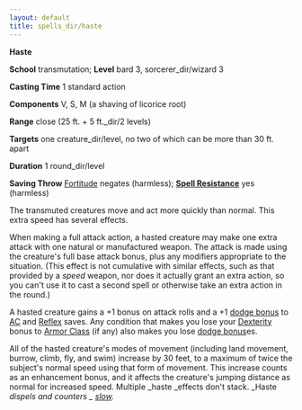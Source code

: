 ```yaml
---
layout: default
title: spells_dir/haste
---
```

 **Haste**

**School** transmutation; **Level** bard 3, sorcerer_dir/wizard 3

**Casting Time** 1 standard action

**Components** V, S, M (a shaving of licorice root)

**Range** close (25 ft. + 5 ft._dir/2 levels)

**Targets** one creature_dir/level, no two of which can be more than 30 ft. apart

**Duration** 1 round_dir/level

**Saving Throw** [Fortitude](../../combat#_fortitude) negates (harmless); **[Spell Resistance](../../glossary#_spell-resistance)** yes (harmless)

The transmuted creatures move and act more quickly than normal. This extra speed has several effects.

When making a full attack action, a hasted creature may make one extra attack with one natural or manufactured weapon. The attack is made using the creature's full base attack bonus, plus any modifiers appropriate to the situation. (This effect is not cumulative with similar effects, such as that provided by a _speed_ weapon, nor does it actually grant an extra action, so you can't use it to cast a second spell or otherwise take an extra action in the round.)

A hasted creature gains a +1 bonus on attack rolls and a +1 [dodge bonus](../../combat#_dodge-bonuses) to [AC](../../combat#_armor-class) and [Reflex](../../combat#_reflex) saves. Any condition that makes you lose your [Dexterity](../../gettingStarted#_dexterity) bonus to [Armor Class](../../combat#_armor-class) (if any) also makes you lose [dodge bonus](../../combat#_dodge-bonuses)es.

All of the hasted creature's modes of movement (including land movement, burrow, climb, fly, and swim) increase by 30 feet, to a maximum of twice the subject's normal speed using that form of movement. This increase counts as an enhancement bonus, and it affects the creature's jumping distance as normal for increased speed. Multiple _haste _effects don't stack. _Haste _dispels and counters _ [slow](../slow#_slow)._

